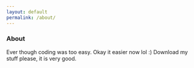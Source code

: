 ```yaml
---
layout: default
permalink: /about/
---
```


### About

Ever though coding was too easy. Okay it easier now lol :) Download my stuff please, it is very good.